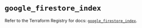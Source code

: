 # `google_firestore_index`

Refer to the Terraform Registry for docs: [`google_firestore_index`](https://registry.terraform.io/providers/hashicorp/google-beta/6.40.0/docs/resources/google_firestore_index).
